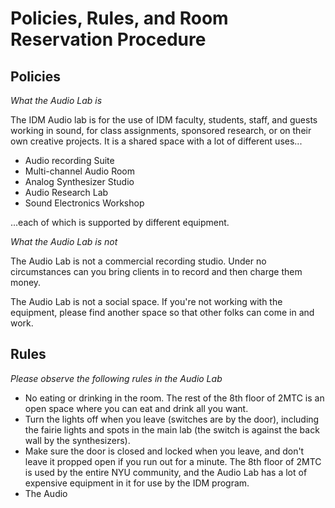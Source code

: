 # Policies, Rules, and Room Reservation Procedure

## Policies

*What the Audio Lab is*

The IDM Audio lab is for the  use of IDM faculty, students, staff, and guests working in sound, for class assignments, sponsored research, or on their own creative projects. It is a shared space with a lot of different uses...

- Audio recording Suite
- Multi-channel Audio Room
- Analog Synthesizer Studio
- Audio Research Lab
- Sound Electronics Workshop

...each of which is supported by different equipment.

*What the Audio Lab is not*

The Audio Lab is not a commercial recording studio. Under no circumstances can you bring clients in to record and then charge them money.

The Audio Lab is not a social space. If you're not working with the equipment, please find another space so that other folks can come in and work.

## Rules

*Please observe the following rules in the Audio Lab*

- No eating or drinking in the room. The rest of the 8th floor of 2MTC is an open space where you can eat and drink all you want.
- Turn the lights off when you leave (switches are by the door), including the fairie lights and spots in the main lab (the switch is against the back wall by the synthesizers).
- Make sure the door is closed and locked when you leave, and don't leave it propped open if you run out for a minute. The 8th floor of 2MTC is used by the entire NYU community, and the Audio Lab has a lot of expensive equipment in it for use by the IDM program.
- The Audio 
